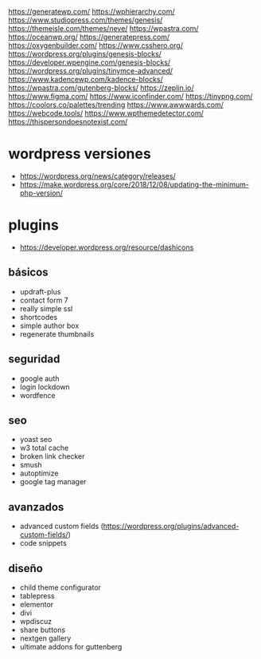 

https://generatewp.com/
https://wphierarchy.com/
https://www.studiopress.com/themes/genesis/
https://themeisle.com/themes/neve/
https://wpastra.com/
https://oceanwp.org/
https://generatepress.com/
https://oxygenbuilder.com/
https://www.csshero.org/
https://wordpress.org/plugins/genesis-blocks/
https://developer.wpengine.com/genesis-blocks/
https://wordpress.org/plugins/tinymce-advanced/
https://www.kadencewp.com/kadence-blocks/
https://wpastra.com/gutenberg-blocks/
https://zeplin.io/
https://www.figma.com/
https://www.iconfinder.com/
https://tinypng.com/
https://coolors.co/palettes/trending
https://www.awwwards.com/
https://webcode.tools/
https://www.wpthemedetector.com/
https://thispersondoesnotexist.com/


# wordpress versiones 
- https://wordpress.org/news/category/releases/
- https://make.wordpress.org/core/2018/12/08/updating-the-minimum-php-version/

# plugins

- https://developer.wordpress.org/resource/dashicons

## básicos
- updraft-plus
- contact form 7 
- really simple ssl 
- shortcodes 
- simple author box 
- regenerate thumbnails 

## seguridad
- google auth 
- login lockdown 
- wordfence 

## seo
- yoast seo 
- w3 total cache 
- broken link checker 
- smush 
- autoptimize
- google tag manager 

## avanzados
- advanced custom fields (https://wordpress.org/plugins/advanced-custom-fields/)
- code snippets 

## diseño

- child theme configurator 
- tablepress 
- elementor 
- divi 
- wpdiscuz
- share buttons 
- nextgen gallery 
- ultimate addons for guttenberg 
